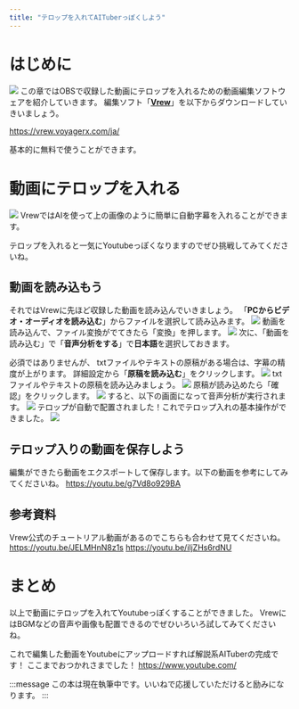 ```yaml
---
title: "テロップを入れてAITuberっぽくしよう"
---
```

# はじめに
![](https://storage.googleapis.com/zenn-user-upload/ec0a10d3385f-20240215.png)
この章ではOBSで収録した動画にテロップを入れるための動画編集ソフトウェアを紹介していきます。
編集ソフト「[**Vrew**](https://vrew.voyagerx.com/ja/)」を以下からダウンロードしていきいましょう。

https://vrew.voyagerx.com/ja/

基本的に無料で使うことができます。

# 動画にテロップを入れる
![](https://storage.googleapis.com/zenn-user-upload/3bc2913ecac4-20240217.png)
VrewではAIを使って上の画像のように簡単に自動字幕を入れることができます。

テロップを入れると一気にYoutubeっぽくなりますのでぜひ挑戦してみてくださいね。

## 動画を読み込もう
それではVrewに先ほど収録した動画を読み込んでいきましょう。
「**PCからビデオ・オーディオを読み込む**」からファイルを選択して読み込みます。
![](https://storage.googleapis.com/zenn-user-upload/3fbec0702dcd-20240219.png)
動画を読み込んで、ファイル変換がでてきたら「変換」を押します。
![](https://storage.googleapis.com/zenn-user-upload/764467bdb6b7-20240219.png)
次に、「動画を読み込む」で「**音声分析をする**」で**日本語**を選択しておきます。

必須ではありませんが、
txtファイルやテキストの原稿がある場合は、字幕の精度が上がります。
詳細設定から「**原稿を読み込む**」をクリックします。
![](https://storage.googleapis.com/zenn-user-upload/8d8c3a23f902-20240219.png)
txtファイルやテキストの原稿を読み込みましょう。
![](https://storage.googleapis.com/zenn-user-upload/10c3a018f9c9-20240219.png)
原稿が読み込めたら「確認」をクリックします。
![](https://storage.googleapis.com/zenn-user-upload/8d8c3a23f902-20240219.png)
すると、以下の画面になって音声分析が実行されます。
![](https://storage.googleapis.com/zenn-user-upload/16911bb3c266-20240219.png)
テロップが自動で配置されました！これでテロップ入れの基本操作ができました。
![](https://storage.googleapis.com/zenn-user-upload/0ca9100a7912-20240219.png)

## テロップ入りの動画を保存しよう
編集ができたら動画をエクスポートして保存します。以下の動画を参考にしてみてくださいね。
https://youtu.be/g7Vd8o929BA

## 参考資料
Vrew公式のチュートリアル動画があるのでこちらも合わせて見てくださいね。
https://youtu.be/JELMHnN8z1s
https://youtu.be/iljZHs6rdNU

# まとめ
以上で動画にテロップを入れてYoutubeっぽくすることができました。
VrewにはBGMなどの音声や画像も配置できるのでぜひいろいろ試してみてくださいね。

これで編集した動画をYoutubeにアップロードすれば解説系AITuberの完成です！
ここまでおつかれさまでした！
https://www.youtube.com/

:::message
この本は現在執筆中です。いいねで応援していただけると励みになります。
:::